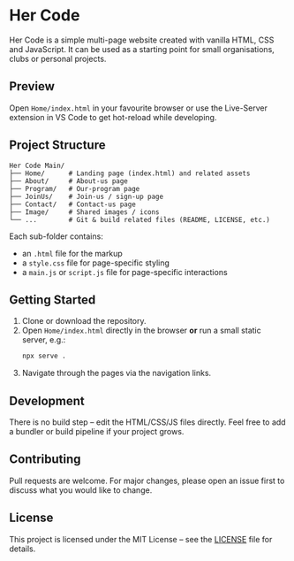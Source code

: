 # Her Code

Her Code is a simple multi-page website created with vanilla HTML, CSS and JavaScript. It can be used as a starting point for small organisations, clubs or personal projects.

## Preview

Open `Home/index.html` in your favourite browser or use the Live-Server extension in VS Code to get hot-reload while developing.

## Project Structure

```
Her Code Main/
├── Home/      # Landing page (index.html) and related assets
├── About/     # About-us page
├── Program/   # Our-program page
├── JoinUs/    # Join-us / sign-up page
├── Contact/   # Contact-us page
├── Image/     # Shared images / icons
└── ...        # Git & build related files (README, LICENSE, etc.)
```

Each sub-folder contains:

- an `.html` file for the markup
- a `style.css` file for page-specific styling
- a `main.js` or `script.js` file for page-specific interactions

## Getting Started

1. Clone or download the repository.
2. Open `Home/index.html` directly in the browser **or** run a small static server, e.g.:
   ```bash
   npx serve .
   ```
3. Navigate through the pages via the navigation links.

## Development

There is no build step – edit the HTML/CSS/JS files directly. Feel free to add a bundler or build pipeline if your project grows.

## Contributing

Pull requests are welcome. For major changes, please open an issue first to discuss what you would like to change.

## License

This project is licensed under the MIT License – see the [LICENSE](LICENSE) file for details.

